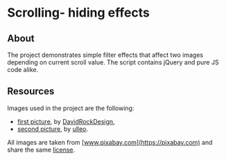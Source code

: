 # Scrolling- hiding effects

## About

The project demonstrates simple filter effects that affect two images depending on current scroll value. The script contains jQuery and pure JS code alike.

## Resources

Images used in the project are the following:

- [first picture](https://pixabay.com/pl/illustrations/t%C4%99cza-t%C5%82o-kolorowe-gradientu-red-1418706/), by [DavidRockDesign](https://pixabay.com/pl/users/davidrockdesign-2595351/),
- [second picture](https://pixabay.com/pl/photos/kukurydza-zbiory-%C5%BCywno%C5%9Bci-3663086/), by [ulleo](https://pixabay.com/pl/users/ulleo-1834854/).

All images are taken from [www.pixabay.com](https://pixabay.com) and share the same [license](https://pixabay.com/pl/service/license/).
